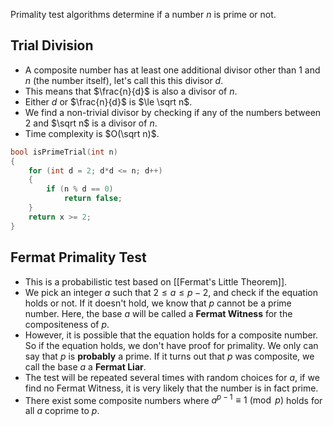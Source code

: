 Primality test algorithms determine if a number $n$ is prime or not.
## Trial Division
- A composite number has at least one additional divisor other than $1$ and $n$ (the number itself), let's call this this divisor $d$.
- This means that $\frac{n}{d}$ is also a divisor of $n$.
- Either $d$ or $\frac{n}{d}$ is $\le \sqrt n$.
- We find a non-trivial divisor by checking if any of the numbers between $2$ and $\sqrt n$ is a divisor of $n$.
- Time complexity is $O(\sqrt n)$.
```cpp
bool isPrimeTrial(int n)
{
	for (int d = 2; d*d <= n; d++)
	{
		if (n % d == 0)
			return false;
	}
	return x >= 2;
}
```
## Fermat Primality Test
- This is a probabilistic test based on [[Fermat's Little Theorem]].
- We pick an integer $a$ such that $2\le a\le p-2$, and check if the equation holds or not. If it doesn't hold, we know that $p$ cannot be a prime number. Here, the base $a$ will be called a **Fermat Witness** for the compositeness of $p$.
- However, it is possible that the equation holds for a composite number. So if the equation holds, we don't have proof for primality. We only can say that $p$ is **probably** a prime. If it turns out that $p$ was composite, we call the base $a$ a **Fermat Liar**.
- The test will be repeated several times with random choices for $a$, if we find no Fermat Witness, it is very likely that the number is in fact prime.
- There exist some composite numbers where $a^{p-1}\equiv 1 \pmod p$ holds for all $a$ coprime to $p$.
